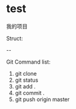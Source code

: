 ﻿# test
我的项目

Struct:

--

Git Command list:
1. git clone
2. git status
3. git add .
4. git commit .
5. git push origin master
